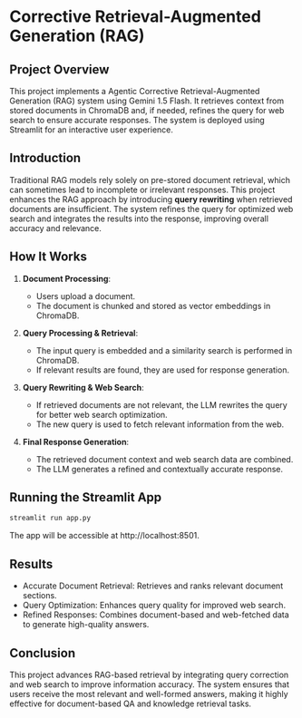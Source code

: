 # Corrective Retrieval-Augmented Generation (RAG)
## Project Overview
This project implements a Agentic Corrective Retrieval-Augmented Generation (RAG) system using Gemini 1.5 Flash. It retrieves context from stored documents in ChromaDB and, if needed, refines the query for web search to ensure accurate responses. The system is deployed using Streamlit for an interactive user experience.

## Introduction
Traditional RAG models rely solely on pre-stored document retrieval, which can sometimes lead to incomplete or irrelevant responses. This project enhances the RAG approach by introducing **query rewriting** when retrieved documents are insufficient. The system refines the query for optimized web search and integrates the results into the response, improving overall accuracy and relevance.

## How It Works
1. **Document Processing**:
   - Users upload a document.
   - The document is chunked and stored as vector embeddings in ChromaDB.

2. **Query Processing & Retrieval**:
   - The input query is embedded and a similarity search is performed in ChromaDB.
   - If relevant results are found, they are used for response generation.

3. **Query Rewriting & Web Search**:
   - If retrieved documents are not relevant, the LLM rewrites the query for better web search optimization.
   - The new query is used to fetch relevant information from the web.

4. **Final Response Generation**:
   - The retrieved document context and web search data are combined.
   - The LLM generates a refined and contextually accurate response.

## Running the Streamlit App
```bash
streamlit run app.py
```
The app will be accessible at http://localhost:8501.

## Results
- Accurate Document Retrieval: Retrieves and ranks relevant document sections.
- Query Optimization: Enhances query quality for improved web search.
- Refined Responses: Combines document-based and web-fetched data to generate high-quality answers.
## Conclusion
This project advances RAG-based retrieval by integrating query correction and web search to improve information accuracy. The system ensures that users receive the most relevant and well-formed answers, making it highly effective for document-based QA and knowledge retrieval tasks.
